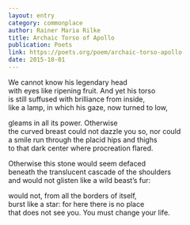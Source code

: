 ```yaml
---
layout: entry
category: commonplace
author: Rainer Maria Rilke
title: Archaic Torso of Apollo
publication: Poets
link: https://poets.org/poem/archaic-torso-apollo
date: 2015-10-01
---
```


We cannot know his legendary head
<br>with eyes like ripening fruit. And yet his torso
<br>is still suffused with brilliance from inside,
<br>like a lamp, in which his gaze, now turned to low,

gleams in all its power. Otherwise
<br>the curved breast could not dazzle you so, nor could 
<br>a smile run through the placid hips and thighs
<br>to that dark center where procreation flared.

Otherwise this stone would seem defaced
<br>beneath the translucent cascade of the shoulders
<br>and would not glisten like a wild beast’s fur:

would not, from all the borders of itself,
<br>burst like a star: for here there is no place
<br>that does not see you. You must change your life. 
